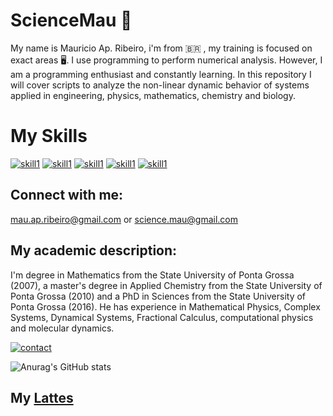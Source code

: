 # ScienceMau 👋
My name is Mauricio Ap. Ribeiro, i'm from 🇧🇷 , my training is focused on exact areas 🖥️. I use programming to perform numerical analysis. However, I am a programming enthusiast and constantly learning. In this repository I will cover scripts to analyze the non-linear dynamic behavior of systems applied in engineering, physics, mathematics, chemistry and biology.

  
 # My Skills 
  [![skill1](https://img.shields.io/badge/Julia-Skill-white?style=for-the-badge&logo=julia&logoColor=white)](https://julialang.org/)
  [![skill1](https://img.shields.io/badge/Python-Skill-white?style=for-the-badge&logo=python&logoColor=white)](https://python.org/)
  [![skill1](https://img.shields.io/badge/Ubuntu-Skill-white?style=for-the-badge&logo=ubuntu&logoColor=white)](https://ubuntu.com/)
  [![skill1](https://img.shields.io/badge/Linux-Skill-white?style=for-the-badge&logo=linux&logoColor=white)](https://linux.org/)
  [![skill1](https://img.shields.io/badge/Latex-Skill-white?style=for-the-badge&logo=latex&logoColor=white)](https://www.latex-project.org/get/)
  
  ## Connect with me: 
  mau.ap.ribeiro@gmail.com or
  science.mau@gmail.com
  
  
  ## My academic description:
  
  I'm degree in Mathematics from the State University of Ponta Grossa (2007), a master's degree in Applied Chemistry from the State University of Ponta Grossa (2010) and a PhD in Sciences from the State University of Ponta Grossa (2016). He has experience in Mathematical Physics, Complex Systems, Dynamical Systems, Fractional Calculus, computational physics and molecular dynamics.
  
  [![contact](https://img.shields.io/badge/Orcid-Skill-white?style=for-the-badge&logo=Orcid&logoColor=white)](https://orcid.org/0000-0001-7314-0723)
  
  
 ![Anurag's GitHub stats](https://github-readme-stats.vercel.app/api?username=ScienceMau&show_icons=true&theme=radical)
  
  
 
  ## My <a href="http://buscatextual.cnpq.br/buscatextual/visualizacv.do?id=K4250388U3&tokenCaptchar=03AGdBq247Bv6hJoac8TpiDYRwmyA8H7f5yuxJLThOpuJ6UN_W9rjcuTtpwYUxhxpxKnbUAq8rXtTc3V1op_h2J3hiY9FsYe-hpqMS07W8EDa80AUkm7nneTcXtIkBIQh8GKXVQZmTr3CpHMN5rNDP_BZk5bqM3oxd_WLJsirYeATk8G_cXMkkRMEe8dp77Eql3sVgttZJ30f70q0OwuMbGt41NiJQr1XZBzZoqXeMAi3Eai14fyPryYae5M39C4pFWQvelLAZWWzymc9NIKlVQnI6K4AiZ13gQwATV1l80ckM_Tuyey21zIaDW7RY2wQkbwH2t_EwnvooSpKtHCPqbfV8c2Y0LWqx2-goALCgARjYZI2rTlNIDfdLFW0Dj35Pu7UnvPw7gdaaOHOcS7rC-m_Dbm9hkP046pdUnVpjwlE163ztYrO2u6QfjXRQNXMxDwRX2fAQysXsC3zvmZoy8wiiMc72jukw8z7jiLy56MHhxmkBrJJQsCAmt5N5nH5jdXtDwUcw3A6HwSZBRYStkWrGd6qatEvykA">Lattes</a>
  
  
  
<!--
**ScienceMau/ScienceMau** is a ✨ _special_ ✨ repository because its `README.md` (this file) appears on your GitHub profile.

Here are some ideas to get you started:

 🔭 I’m currently working on Dynamics Systems with Fractional Calculus and Conventional derivative Operator.
- 🌱 I’m currently learning ...
- 👯 I’m looking to collaborate on ...
- 🤔 I’m looking for help with ...
- 💬 Ask me about ...
- 📫 How to reach me: ...
- 😄 Pronouns: ...
- ⚡ Fun fact: ...
-->
